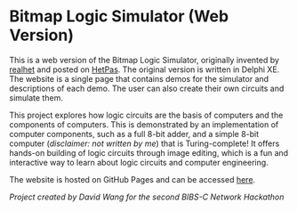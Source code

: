 # Bitmap Logic Simulator (Web Version)

This is a web version of the Bitmap Logic Simulator, originally invented by [realhet](https://realhet.wordpress.com/author/realhet/) and posted on [HetPas](https://realhet.wordpress.com/2015/09/02/bitmap-logic-simulator/). The original version is written in Delphi XE. The website is a single page that contains demos for the simulator and descriptions of each demo. The user can also create their own circuits and simulate them.

This project explores how logic circuits are the basis of computers and the components of computers. This is demonstrated by an implementation of computer components, such as a full 8-bit adder, and a simple 8-bit computer (*disclaimer: not written by me*) that is Turing-complete! It offers hands-on building of logic circuits through image editing, which is a fun and interactive way to learn about logic circuits and computer engineering.

The website is hosted on GitHub Pages and can be accessed [here](https://david-why.tech/bmplogicsim/).

*Project created by David Wang for the second BIBS-C Network Hackathon*
